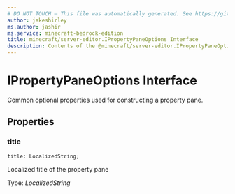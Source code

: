 ```yaml
---
# DO NOT TOUCH — This file was automatically generated. See https://github.com/mojang/minecraftapidocsgenerator to modify descriptions, examples, etc.
author: jakeshirley
ms.author: jashir
ms.service: minecraft-bedrock-edition
title: minecraft/server-editor.IPropertyPaneOptions Interface
description: Contents of the @minecraft/server-editor.IPropertyPaneOptions class.
---
```

# IPropertyPaneOptions Interface

Common optional properties used for constructing a property pane.

## Properties

### **title**
`title: LocalizedString;`

Localized title of the property pane

Type: *LocalizedString*
